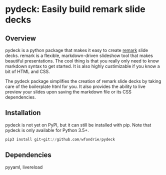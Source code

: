 # pydeck: Easily build remark slide decks  

## Overview  
pydeck is a python package that makes it easy to create 
[remark](https://github.com/gnab/remark) slide decks. remark is a flexible,
markdown-driven slideshow tool that makes beautiful presentations. The cool
thing is that you really only need to know markdown syntax to get started.
It is also highly custimizable if you know a bit of HTML and CSS.  

The pydeck package simplifies the creation of remark slide decks by taking
care of the boilerplate html for you. It also provides the ability to live
preview your slides upon saving the markdown file or its CSS dependencies.  

## Installation
pydeck is not yet on PyPI, but it can still be installed with pip.
Note that pydeck is only available for Python 3.5+.

``` python
pip3 install git+git://github.com/wfondrie/pydeck
```

## Dependencies  
pyyaml, livereload



